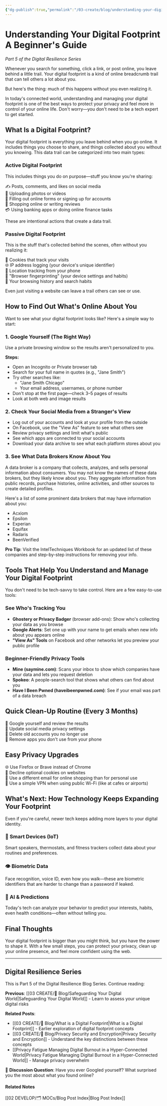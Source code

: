 ```yaml
---
{"dg-publish":true,"permalink":"/03-create/blog/understanding-your-digital-footprint-a-beginner-s-guide/","title":"Understanding Your Digital Footprint A Beginner's Guide","tags":["digital-resilience-series","digital-footprint","privacy-audit","data-brokers","beginner-friendly"]}
---
```



# Understanding Your Digital Footprint A Beginner's Guide

*Part 5 of the Digital Resilience Series*

Whenever you search for something, click a link, or post online, you leave behind a little trail. Your digital footprint is a kind of online breadcrumb trail that can tell others a lot about you.

But here's the thing: much of this happens without you even realizing it.

In today's connected world, understanding and managing your digital footprint is one of the best ways to protect your privacy and feel more in control of your online life. Don't worry—you don't need to be a tech expert to get started.

## What Is a Digital Footprint?

Your digital footprint is everything you leave behind when you go online. It includes things you choose to share, and things collected about you without you knowing. This data trail can be categorized into two main types:

### Active Digital Footprint

This includes things you do on purpose—stuff you know you're sharing:

✍️ Posts, comments, and likes on social media  
📸 Uploading photos or videos  
📝 Filling out online forms or signing up for accounts  
🛒 Shopping online or writing reviews  
💳 Using banking apps or doing online finance tasks  

These are intentional actions that create a data trail.

### Passive Digital Footprint

This is the stuff that's collected behind the scenes, often without you realizing it:

🍪 Cookies that track your visits  
🌐 IP address logging (your device's unique identifier)  
📍 Location tracking from your phone  
🧠 "Browser fingerprinting" (your device settings and habits)  
📑 Your browsing history and search habits  

Even just visiting a website can leave a trail others can see or use.

## How to Find Out What's Online About You

Want to see what your digital footprint looks like? Here's a simple way to start:

### 1. Google Yourself (The Right Way)

Use a private browsing window so the results aren't personalized to you.

**Steps:**
- Open an Incognito or Private browser tab
- Search for your full name in quotes (e.g., "Jane Smith")
- Try other searches like:
  - "Jane Smith Chicago"
  - Your email address, usernames, or phone number
- Don't stop at the first page—check 3–5 pages of results
- Look at both web and image results

### 2. Check Your Social Media from a Stranger's View

- Log out of your accounts and look at your profile from the outside
- On Facebook, use the "View As" feature to see what others see
- Review privacy settings and limit what's public
- See which apps are connected to your social accounts
- Download your data archive to see what each platform stores about you

### 3. See What Data Brokers Know About You

A data broker is a company that collects, analyzes, and sells personal information about consumers. You may not know the names of these data brokers, but they likely know about you. They aggregate information from public records, purchase histories, online activities, and other sources to create detailed profiles.

Here's a list of some prominent data brokers that may have information about you:

- Acxiom
- Epsilon
- Experian
- Equifax
- Radaris
- BeenVerified

**Pro Tip**: Visit the IntelTechniques Workbook for an updated list of these companies and step-by-step instructions for removing your info.

## Tools That Help You Understand and Manage Your Digital Footprint

You don't need to be tech-savvy to take control. Here are a few easy-to-use tools:

### See Who's Tracking You

- **Ghostery or Privacy Badger** (browser add-ons): Show who's collecting your data as you browse
- **Google Alerts**: Set one up with your name to get emails when new info about you appears online
- **"View As" Tools** on Facebook and other networks let you preview your public profile

### Beginner-Friendly Privacy Tools

- **Mine (saymine.com)**: Scans your inbox to show which companies have your data and lets you request deletion
- **Spokeo**: A people-search tool that shows what others can find about you
- **Have I Been Pwned (haveibeenpwned.com)**: See if your email was part of a data breach

## Quick Clean-Up Routine (Every 3 Months)

🔎 Google yourself and review the results  
🔐 Update social media privacy settings  
🧽 Delete old accounts you no longer use  
📱 Remove apps you don't use from your phone  

## Easy Privacy Upgrades

🌐 Use Firefox or Brave instead of Chrome  
🍪 Decline optional cookies on websites  
📧 Use a different email for online shopping than for personal use  
📡 Use a simple VPN when using public Wi-Fi (like at cafes or airports)  

## What's Next: How Technology Keeps Expanding Your Footprint

Even if you're careful, newer tech keeps adding more layers to your digital identity.

### 📱 Smart Devices (IoT)

Smart speakers, thermostats, and fitness trackers collect data about your routines and preferences.

### 👁️ Biometric Data

Face recognition, voice ID, even how you walk—these are biometric identifiers that are harder to change than a password if leaked.

### 🤖 AI & Predictions

Today's tech can analyze your behavior to predict your interests, habits, even health conditions—often without telling you.

## Final Thoughts

Your digital footprint is bigger than you might think, but you have the power to shape it. With a few small steps, you can protect your privacy, clean up your online presence, and feel more confident using the web.

---

## Digital Resilience Series

This is Part 5 of the Digital Resilience Blog Series. Continue reading:

**Previous**: [[03 CREATE/📝 Blog/Safeguarding Your Digital World\|Safeguarding Your Digital World]] - Learn to assess your unique digital risks

**Related Posts**:
- [[03 CREATE/📝 Blog/What is a Digital Footprint\|What is a Digital Footprint]] - Earlier exploration of digital footprint concepts
- [[03 CREATE/📝 Blog/Privacy Security and Encryption\|Privacy Security and Encryption]] - Understand the key distinctions between these concepts
- [[Privacy Fatigue Managing Digital Burnout in a Hyper-Connected World\|Privacy Fatigue Managing Digital Burnout in a Hyper-Connected World]] - Manage privacy overwhelm

💬 **Discussion Question**: Have you ever Googled yourself? What surprised you the most about what you found online?

#### Related Notes

[[02 DEVELOP/🗂️ MOCs/Blog Post Index\|Blog Post Index]]
